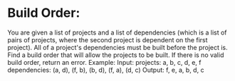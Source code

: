 # Build Order:
You are given a list of projects and a list of dependencies (which is a list of pairs of projects, where the second project is dependent on the first project). All of a project's dependencies must be built before the project is. Find a build order that will allow the projects to be built. If there is no valid build order, return an error.
Example:
Input:
projects: a, b, c, d, e, f
dependencies: (a, d), (f, b), (b, d), (f, a), (d, c)
Output: f, e, a, b, d, c
